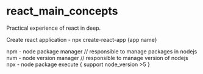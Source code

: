 # react_main_concepts
Practical experience of react in deep.

Create react application - 
    npx create-react-app {app name} 

npm - node package manager // responsible to  manage packages in nodejs
nvm - node version manager // responsible to manage version of nodejs
npx - node package execute { support node_version >5 }